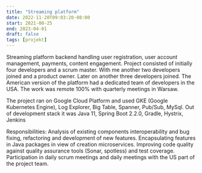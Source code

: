 ```yaml
---
title: "Streaming platform"
date: 2022-11-20T09:03:20-08:00
start: 2021-08-25
end: 2023-04-01
draft: false
tags: [projekt]
---
```

Streaming platform backend handling user registration, user account management, payments, content engagement. Project consisted of initially four developers and a scrum master. With me another two developers joined and a product owner. Later on another three developers joined. The American version of the platform had a dedicated team of developers in the USA. The work was remote 100% with quarterly meetings in Warsaw.

The project ran on Google Cloud Platform and used GKE (Google Kubernetes Engine), Log Explorer, Big Table, Spanner, Pub/Sub, MySql. Out of development stack it was Java 11, Spring Boot 2.2.0, Gradle, Hystrix, Jenkins

Responsibilities:
Analysis of existing components interoperability and bug fixing, refactoring and development of new features.
Encapsulating features in Java packages in view of creation microservices.
Improving code quality against quality assurance tools (Sonar, spotless) and test coverage.
Participation in daily scrum meetings and daily meetings with the US part of the project team.
